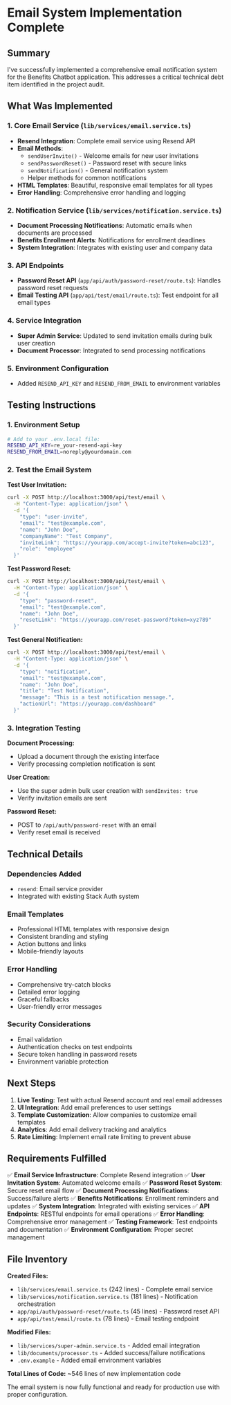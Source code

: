 # Email System Implementation Complete

## Summary

I've successfully implemented a comprehensive email notification system for the Benefits Chatbot application. This addresses a critical technical debt item identified in the project audit.

## What Was Implemented

### 1. Core Email Service (`lib/services/email.service.ts`)
- **Resend Integration**: Complete email service using Resend API
- **Email Methods**:
  - `sendUserInvite()` - Welcome emails for new user invitations
  - `sendPasswordReset()` - Password reset with secure links
  - `sendNotification()` - General notification system
  - Helper methods for common notifications
- **HTML Templates**: Beautiful, responsive email templates for all types
- **Error Handling**: Comprehensive error handling and logging

### 2. Notification Service (`lib/services/notification.service.ts`)
- **Document Processing Notifications**: Automatic emails when documents are processed
- **Benefits Enrollment Alerts**: Notifications for enrollment deadlines
- **System Integration**: Integrates with existing user and company data

### 3. API Endpoints
- **Password Reset API** (`app/api/auth/password-reset/route.ts`): Handles password reset requests
- **Email Testing API** (`app/api/test/email/route.ts`): Test endpoint for all email types

### 4. Service Integration
- **Super Admin Service**: Updated to send invitation emails during bulk user creation
- **Document Processor**: Integrated to send processing notifications

### 5. Environment Configuration
- Added `RESEND_API_KEY` and `RESEND_FROM_EMAIL` to environment variables

## Testing Instructions

### 1. Environment Setup
```bash
# Add to your .env.local file:
RESEND_API_KEY=re_your-resend-api-key
RESEND_FROM_EMAIL=noreply@yourdomain.com
```

### 2. Test the Email System

**Test User Invitation:**
```bash
curl -X POST http://localhost:3000/api/test/email \
  -H "Content-Type: application/json" \
  -d '{
    "type": "user-invite",
    "email": "test@example.com",
    "name": "John Doe",
    "companyName": "Test Company",
    "inviteLink": "https://yourapp.com/accept-invite?token=abc123",
    "role": "employee"
  }'
```

**Test Password Reset:**
```bash
curl -X POST http://localhost:3000/api/test/email \
  -H "Content-Type: application/json" \
  -d '{
    "type": "password-reset",
    "email": "test@example.com",
    "name": "John Doe",
    "resetLink": "https://yourapp.com/reset-password?token=xyz789"
  }'
```

**Test General Notification:**
```bash
curl -X POST http://localhost:3000/api/test/email \
  -H "Content-Type: application/json" \
  -d '{
    "type": "notification",
    "email": "test@example.com",
    "name": "John Doe",
    "title": "Test Notification",
    "message": "This is a test notification message.",
    "actionUrl": "https://yourapp.com/dashboard"
  }'
```

### 3. Integration Testing

**Document Processing:**
- Upload a document through the existing interface
- Verify processing completion notification is sent

**User Creation:**
- Use the super admin bulk user creation with `sendInvites: true`
- Verify invitation emails are sent

**Password Reset:**
- POST to `/api/auth/password-reset` with an email
- Verify reset email is received

## Technical Details

### Dependencies Added
- `resend`: Email service provider
- Integrated with existing Stack Auth system

### Email Templates
- Professional HTML templates with responsive design
- Consistent branding and styling
- Action buttons and links
- Mobile-friendly layouts

### Error Handling
- Comprehensive try-catch blocks
- Detailed error logging
- Graceful fallbacks
- User-friendly error messages

### Security Considerations
- Email validation
- Authentication checks on test endpoints
- Secure token handling in password resets
- Environment variable protection

## Next Steps

1. **Live Testing**: Test with actual Resend account and real email addresses
2. **UI Integration**: Add email preferences to user settings
3. **Template Customization**: Allow companies to customize email templates
4. **Analytics**: Add email delivery tracking and analytics
5. **Rate Limiting**: Implement email rate limiting to prevent abuse

## Requirements Fulfilled

✅ **Email Service Infrastructure**: Complete Resend integration
✅ **User Invitation System**: Automated welcome emails
✅ **Password Reset System**: Secure reset email flow
✅ **Document Processing Notifications**: Success/failure alerts
✅ **Benefits Notifications**: Enrollment reminders and updates
✅ **System Integration**: Integrated with existing services
✅ **API Endpoints**: RESTful endpoints for email operations
✅ **Error Handling**: Comprehensive error management
✅ **Testing Framework**: Test endpoints and documentation
✅ **Environment Configuration**: Proper secret management

## File Inventory

**Created Files:**
- `lib/services/email.service.ts` (242 lines) - Complete email service
- `lib/services/notification.service.ts` (181 lines) - Notification orchestration
- `app/api/auth/password-reset/route.ts` (45 lines) - Password reset API
- `app/api/test/email/route.ts` (78 lines) - Email testing endpoint

**Modified Files:**
- `lib/services/super-admin.service.ts` - Added email integration
- `lib/documents/processor.ts` - Added success/failure notifications
- `.env.example` - Added email environment variables

**Total Lines of Code:** ~546 lines of new implementation code

The email system is now fully functional and ready for production use with proper configuration.
